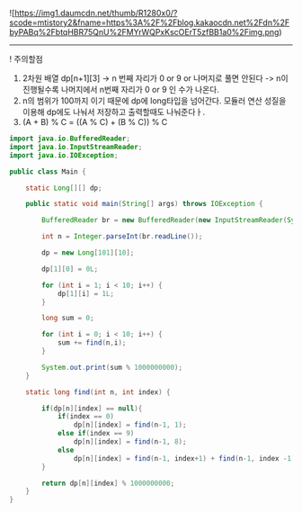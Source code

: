 ![https://img1.daumcdn.net/thumb/R1280x0/?scode=mtistory2&fname=https%3A%2F%2Fblog.kakaocdn.net%2Fdn%2FbyPABq%2FbtqHBR75QnU%2FMYrWQPxKscOErT5zfBB1a0%2Fimg.png)

___

! 주의할점
1. 2차원 배열 dp[n+1][3] -> n 번째 자리가 0 or 9 or 나머지로 풀면 안된다 -> n이 진행될수록 나머지에서 n번째 자리가 0 or 9 인 수가 나온다.
2. n의 범위가 100까지 이기 때문에 dp에 long타입을 넘어간다. 모듈러 연산 성질을 이용해 dp에도 나눠서 저장하고 출력할때도 나눠준다ㅏ.
3. (A + B) % C = ((A % C) + (B % C)) % C


```java
import java.io.BufferedReader;
import java.io.InputStreamReader;
import java.io.IOException;

public class Main {

    static Long[][] dp;

    public static void main(String[] args) throws IOException {

        BufferedReader br = new BufferedReader(new InputStreamReader(System.in));

        int n = Integer.parseInt(br.readLine());

        dp = new Long[101][10];

        dp[1][0] = 0L;

        for (int i = 1; i < 10; i++) {
            dp[1][i] = 1L;
        }

        long sum = 0;

        for (int i = 0; i < 10; i++) {
            sum += find(n,i);
        }

        System.out.print(sum % 1000000000);
    }

    static long find(int n, int index) {

        if(dp[n][index] == null){
            if(index == 0)
                dp[n][index] = find(n-1, 1);
            else if(index == 9)
                dp[n][index] = find(n-1, 8);
            else
                dp[n][index] = find(n-1, index+1) + find(n-1, index -1);
        }

        return dp[n][index] % 1000000000;
    }
}
```

